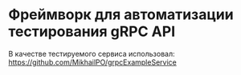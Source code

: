 # Фреймворк для автоматизации тестирования gRPC API 

В качестве тестируемого сервиса использовал: https://github.com/MikhailPO/grpcExampleService